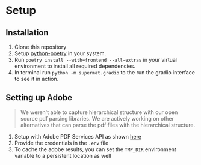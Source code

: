 # Setup

## Installation

1. Clone this repository
2. Setup [python-poetry](https://python-poetry.org/docs/#installation) in your system.
3. Run `poetry install --with=frontend --all-extras` in your virtual environment to install all required dependencies.
4. In terminal run `python -m supermat.gradio` to the run the gradio interface to see it in action.

## Setting up Adobe

> We weren't able to capture hierarchical structure with our open source pdf parsing libraries. We are actively working on other alternatives that can parse the pdf files with the hierarchical structure.

1. Setup with Adobe PDF Services API as shown [here](https://developer.adobe.com/document-services/docs/overview/pdf-services-api/)
2. Provide the credentials in the `.env` file
3. To cache the adobe results, you can set the `TMP_DIR` environment variable to a persistent location as well
